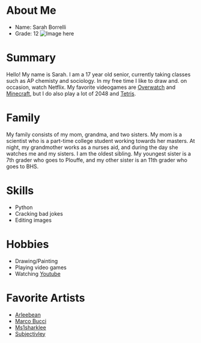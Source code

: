 # About Me
 * Name: Sarah Borrelli 
 * Grade: 12
 ![Image here](url)
# Summary
Hello! My name is Sarah. I am a 17 year old senior, currently taking classes such as AP chemisty and sociology. In my free time I like to draw and. on occasion, watch Netflix. My favorite videogames are [Overwatch]() and [Minecraft](), but I do also play a lot of 2048 and [Tetris](). 
# Family
My family consists of my mom, grandma, and two sisters. My mom is a scientist who is a part-time college student working towards her masters. At night, my grandmother works as a nurses aid, and during the day she watches me and my sisters. 
I am the oldest sibling. My youngest sister is a 7th grader who goes to Plouffe, and my other sister is an 11th grader who goes to BHS. 
# Skills
* Python
* Cracking bad jokes
* Editing images 
# Hobbies
* Drawing/Painting
* Playing video games
* Watching [Youtube]() 

# Favorite Artists
* [Arleebean]() 
* [Marco Bucci]()
* [Ms1sharklee]()  
* [Subjectivley]()